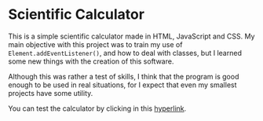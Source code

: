 # Scientific Calculator

This is a simple scientific calculator made in HTML, JavaScript and CSS. My main objective with this project was to train my use of `Element.addEventListener()`, and how to deal with classes, but I learned some new things with the creation of this software.

Although this was rather a test of skills, I think that the program is good enough to be used in real situations, for I expect that even my smallest projects have some utility.

You can test the calculator by clicking in this [hyperlink](https://hmslima.github.io/scientificcalculator/).
